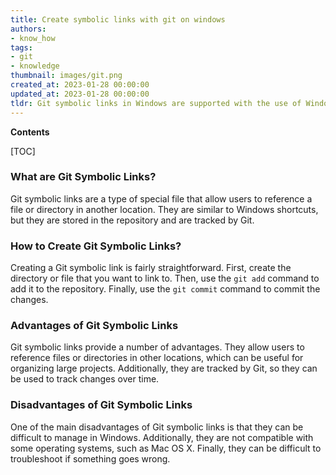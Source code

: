 ```yaml
---
title: Create symbolic links with git on windows
authors:
- know_how
tags:
- git
- knowledge
thumbnail: images/git.png
created_at: 2023-01-28 00:00:00
updated_at: 2023-01-28 00:00:00
tldr: Git symbolic links in Windows are supported with the use of Windows` mklink command.
---
```


**Contents**

[TOC]

### What are Git Symbolic Links?
Git symbolic links are a type of special file that allow users to reference a file or directory in another location. They are similar to Windows shortcuts, but they are stored in the repository and are tracked by Git.

### How to Create Git Symbolic Links?
Creating a Git symbolic link is fairly straightforward. First, create the directory or file that you want to link to. Then, use the `git add` command to add it to the repository. Finally, use the `git commit` command to commit the changes.

### Advantages of Git Symbolic Links
Git symbolic links provide a number of advantages. They allow users to reference files or directories in other locations, which can be useful for organizing large projects. Additionally, they are tracked by Git, so they can be used to track changes over time.

### Disadvantages of Git Symbolic Links
One of the main disadvantages of Git symbolic links is that they can be difficult to manage in Windows. Additionally, they are not compatible with some operating systems, such as Mac OS X. Finally, they can be difficult to troubleshoot if something goes wrong.
